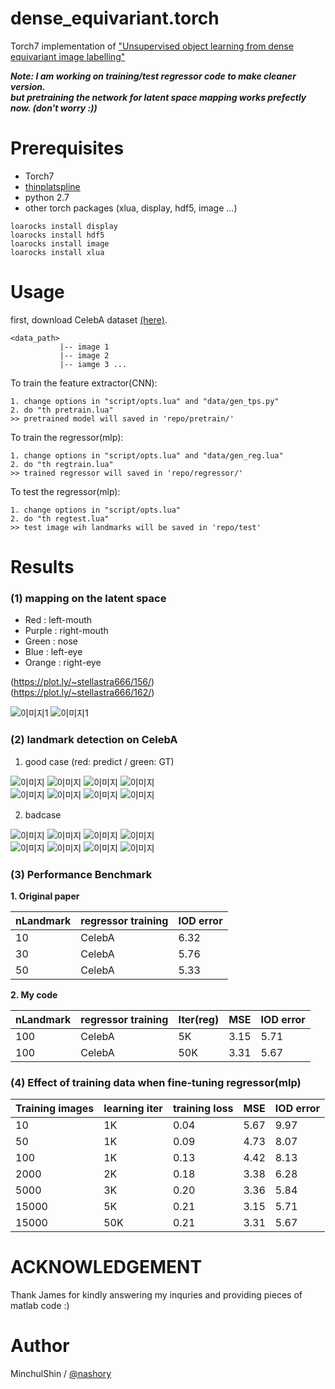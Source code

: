 # dense\_equivariant.torch
Torch7 implementation of ["Unsupervised object learning from dense equivariant image labelling"](https://arxiv.org/abs/1706.02932)

___Note: I am working on training/test regressor code to make cleaner version.___  
___but pretraining the network for latent space mapping works prefectly now. (don't worry :))___


# Prerequisites
+ Torch7
+ [thinplatspline](https://github.com/olt/thinplatespline)
+ python 2.7
+ other torch packages (xlua, display, hdf5, image ...)

~~~
loarocks install display
loarocks install hdf5
loarocks install image
loarocks install xlua
~~~



# Usage
first, download CelebA dataset [(here)](https://drive.google.com/drive/folders/0B7EVK8r0v71pWEZsZE9oNnFzTm8).
~~~
<data_path>
           |-- image 1
           |-- image 2
           |-- iamge 3 ...
~~~

To train the feature extractor(CNN):
~~~
1. change options in "script/opts.lua" and "data/gen_tps.py"
2. do "th pretrain.lua"
>> pretrained model will saved in 'repo/pretrain/'
~~~

To train the regressor(mlp):
~~~
1. change options in "script/opts.lua" and "data/gen_reg.lua"
2. do "th regtrain.lua"
>> trained regressor will saved in 'repo/regressor/'
~~~

To test the regressor(mlp):
~~~
1. change options in "script/opts.lua"
2. do "th regtest.lua"
>> test image wih landmarks will be saved in 'repo/test'
~~~


# Results

### (1) mapping on the latent space
  + Red : left-mouth
  + Purple : right-mouth
  + Green : nose
  + Blue : left-eye
  + Orange : right-eye


(https://plot.ly/~stellastra666/156/)   
(https://plot.ly/~stellastra666/162/)

![이미지1](https://puu.sh/x6mIs/8cb7ee71c9.png) 
![이미지1](https://puu.sh/x9uGm/12e5061271.png)




### (2) landmark detection on CelebA

1. good case (red: predict / green: GT)

![이미지](https://puu.sh/x9DXw/b8a08644a8.png)
![이미지](https://puu.sh/x9DXJ/87499c145c.png)
![이미지](https://puu.sh/x9DXR/7e827d0363.png)
![이미지](https://puu.sh/x9DY2/a9db6c35fe.png)    
![이미지](https://puu.sh/x9DY6/860f44f4e7.png)
![이미지](https://puu.sh/x9DYe/f6d734eef3.png)
![이미지](https://puu.sh/x9DYl/ecae735bde.png)
![이미지](https://puu.sh/x9DYs/16f7b374c6.png)

2. badcase

![이미지](https://puu.sh/x9E9P/70052b1074.png)
![이미지](https://puu.sh/x9E9L/b79143d3ee.png)
![이미지](https://puu.sh/x9E9B/e97da93f86.png)
![이미지](https://puu.sh/x9E9t/02cb77ea76.png)    
![이미지](https://puu.sh/x9E9o/7cc9298d1c.png)
![이미지](https://puu.sh/x9E9i/aa01b2db50.png)
![이미지](https://puu.sh/x9E9a/eb7b5d3f29.png)
![이미지](https://puu.sh/x9E91/d765dec3a1.png)

### (3) Performance Benchmark

__1. Original paper__

|  nLandmark |  regressor training  | IOD error|
| ---- | --- |---|
|10|CelebA|6.32|
|30|CelebA|5.76|
|50|CelebA|5.33|

__2. My code__

|  nLandmark |  regressor training |Iter(reg) | MSE  | IOD error|
| ---- | --- |---|---|---|
|100|CelebA|5K|      3.15|5.71|
|100|CelebA|50K|      3.31|5.67|

### (4) Effect of training data when fine-tuning regressor(mlp)

|Training images| learning iter | training loss | MSE | IOD error|
|---|---|---|---|---|
| 10 | 1K | 0.04 |5.67  | 9.97  |
| 50 | 1K | 0.09 |4.73  | 8.07  |
| 100 | 1K | 0.13 |4.42  | 8.13  |
| 2000 | 2K | 0.18 |3.38  | 6.28  |
| 5000 | 3K | 0.20 |3.36  | 5.84  |
| 15000 | 5K | 0.21 |3.15  | 5.71  |
| 15000 | 50K | 0.21 |3.31  | 5.67  |

# ACKNOWLEDGEMENT
Thank James for kindly answering my inquries and providing pieces of matlab code :)


# Author
MinchulShin / [@nashory](https://github.com/nashory)



